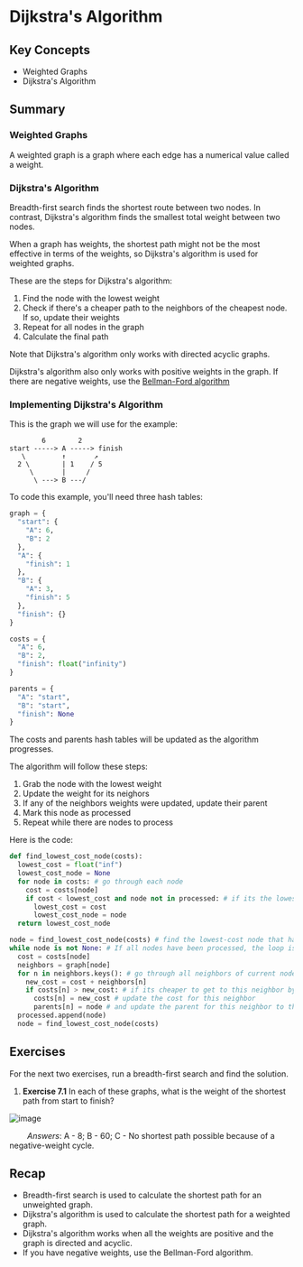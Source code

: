 # Dijkstra's Algorithm

## Key Concepts

- Weighted Graphs
- Dijkstra's Algorithm

## Summary

### Weighted Graphs
A weighted graph is a graph where each edge has a numerical value called a weight.

### Dijkstra's Algorithm
Breadth-first search finds the shortest route between two nodes. In contrast, Dijkstra's algorithm finds the smallest total weight between two nodes.

When a graph has weights, the shortest path might not be the most effective in terms of the weights, so Dijkstra's algorithm is used for weighted graphs.

These are the steps for Dijkstra's algorithm:
1. Find the node with the lowest weight
2. Check if there's a cheaper path to the neighbors of the cheapest node. If so, update their weights
3. Repeat for all nodes in the graph
4. Calculate the final path

Note that Dijkstra's algorithm only works with directed acyclic graphs.

Dijkstra's algorithm also only works with positive weights in the graph. If there are negative weights, use the [Bellman-Ford algorithm](https://www.youtube.com/watch?v=lyw4FaxrwHg)

### Implementing Dijkstra's Algorithm
This is the graph we will use for the example:
```
        6        2
start -----> A -----> finish
   \         ↑       ↗
  2 \        | 1    / 5
     \       |     /
      \ ---> B ---/  
```

To code this example, you'll need three hash tables:
```python
graph = {
  "start": {
    "A": 6,
    "B": 2
  },
  "A": {
    "finish": 1
  },
  "B": {
    "A": 3,
    "finish": 5
  },
  "finish": {}
}

costs = {
  "A": 6,
  "B": 2,
  "finish": float("infinity")
}

parents = {
  "A": "start",
  "B": "start",
  "finish": None
}
```
The costs and parents hash tables will be updated as the algorithm progresses.

The algorithm will follow these steps:
1. Grab the node with the lowest weight
2. Update the weight for its neighors
3. If any of the neighbors weights were updated, update their parent
4. Mark this node as processed
5. Repeat while there are nodes to process

Here is the code:
```python
def find_lowest_cost_node(costs):
  lowest_cost = float("inf")
  lowest_cost_node = None
  for node in costs: # go through each node
    cost = costs[node]
    if cost < lowest_cost and node not in processed: # if its the lowest cost so far and hasnt been processed yet
      lowest_cost = cost
      lowest_cost_node = node
  return lowest_cost_node

node = find_lowest_cost_node(costs) # find the lowest-cost node that hasn't been processed yet
while node is not None: # If all nodes have been processed, the loop is done
  cost = costs[node]
  neighbors = graph[node]
  for n in neighbors.keys(): # go through all neighbors of current node
    new_cost = cost + neighbors[n]
    if costs[n] > new_cost: # if its cheaper to get to this neighbor by going through the current node
      costs[n] = new_cost # update the cost for this neighbor
      parents[n] = node # and update the parent for this neighbor to the current node
  processed.append(node)
  node = find_lowest_cost_node(costs)
```

## Exercises
For the next two exercises, run a breadth-first search and find the solution.
1. **Exercise 7.1**
In each of these graphs, what is the weight of the shortest path from start to finish?

![image](https://github.com/smomara/Grokking-Algorithms-Study-Material/assets/33362830/f398069c-c5a0-43e1-b559-19e68f8991a5)

&nbsp;&nbsp;&nbsp;&nbsp;&nbsp;&nbsp;&nbsp;&nbsp;*Answers*: A - 8; B - 60; C - No shortest path possible because of a negative-weight cycle.

## Recap

- Breadth-first search is used to calculate the shortest path for an unweighted graph.
- Dijkstra's algorithm is used to calculate the shortest path for a weighted graph.
- Dijkstra's algorithm works when all the weights are positive and the graph is directed and acyclic.
- If you have negative weights, use the Bellman-Ford algorithm.
